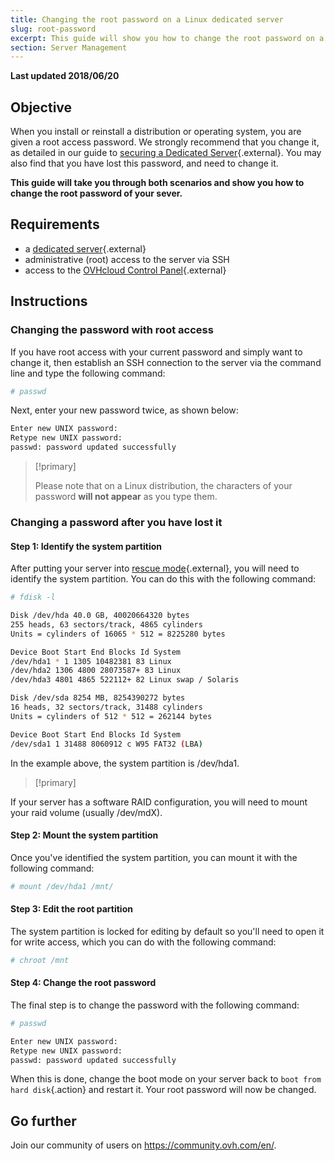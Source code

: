 ```yaml
---
title: Changing the root password on a Linux dedicated server
slug: root-password
excerpt: This guide will show you how to change the root password on a Linux dedicated server.
section: Server Management
---
```


**Last updated 2018/06/20**

## Objective

When you install or reinstall a distribution or operating system, you are given a root access password. We strongly recommend that you change it, as detailed in our guide to [securing a Dedicated Server](../securing-a-dedicated-server/#change-the-password-associated-with-the-root-user){.external}. You may also find that you have lost this password, and need to change it.

**This guide will take you through both scenarios and show you how to change the root password of your sever.**

## Requirements

* a [dedicated server](https://www.ovh.com/asia/dedicated-servers/){.external}
* administrative (root) access to the server via SSH
* access to the [OVHcloud Control Panel](https://ca.ovh.com/auth/?action=gotomanager){.external}

## Instructions

### Changing the password with root access

If you have root access with your current password and simply want to change it, then establish an SSH connection to the server via the command line and type the following command:

```sh
# passwd
```
Next, enter your new password twice, as shown below:

```sh
Enter new UNIX password:
Retype new UNIX password:
passwd: password updated successfully
```


> [!primary]
>
> Please note that on a Linux distribution, the characters of your password **will not appear** as you type them.
>

### Changing a password after you have lost it

#### Step 1: Identify the system partition

After putting your server into [rescue mode](../rescue-mode/){.external}, you will need to identify the system partition. You can do this with the following command:

```sh
# fdisk -l

Disk /dev/hda 40.0 GB, 40020664320 bytes
255 heads, 63 sectors/track, 4865 cylinders
Units = cylinders of 16065 * 512 = 8225280 bytes

Device Boot Start End Blocks Id System
/dev/hda1 * 1 1305 10482381 83 Linux
/dev/hda2 1306 4800 28073587+ 83 Linux
/dev/hda3 4801 4865 522112+ 82 Linux swap / Solaris

Disk /dev/sda 8254 MB, 8254390272 bytes
16 heads, 32 sectors/track, 31488 cylinders
Units = cylinders of 512 * 512 = 262144 bytes

Device Boot Start End Blocks Id System
/dev/sda1 1 31488 8060912 c W95 FAT32 (LBA)
```

In the example above, the system partition is /dev/hda1. 

> [!primary]
>
If your server has a software RAID configuration, you will need to mount your raid volume (usually /dev/mdX). 
>

#### Step 2: Mount the system partition

Once you've identified the system partition, you can mount it with the following command:

```sh
# mount /dev/hda1 /mnt/
```

#### Step 3: Edit the root partition

The system partition is locked for editing by default so you'll need to open it for write access, which you can do with the following command:

```sh
# chroot /mnt
```

#### Step 4: Change the root password

The final step is to change the password with the following command:

```sh
# passwd

Enter new UNIX password:
Retype new UNIX password:
passwd: password updated successfully
```

When this is done, change the boot mode on your server back to `boot from hard disk`{.action} and restart it. Your root password will now be changed.

## Go further

Join our community of users on <https://community.ovh.com/en/>.
